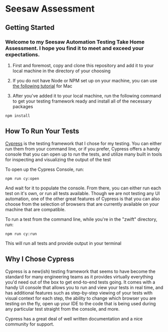 # Seesaw Assessment

## Getting Started

### Welcome to my Seesaw Automation Testing Take Home Assessment.  I hope you find it to meet and exceed your expectations.


1. First and foremost, copy and clone this repository and add it to your local machine in the directory of your choosing

2. If you do not have Node or NPM set up on your machine, you can use [the following tutorial](https://blog.teamtreehouse.com/install-node-js-npm-mac) for Mac

2. After you've added it to your local machine, run the following command to get your testing framework ready and install all of the necessary packages
```
npm install
``` 

## How To Run Your Tests

[Cypress](https://docs.cypress.io/guides/overview/why-cypress) is the testing framework that I chose for my testing. You can either run them from your command line, or if you prefer, Cypress offers a handy console that you can open up to run the tests, and utilize many built in tools for inspecting and visualizing the output of the test

To open up the Cypress Console, run: 
```
npm run cy:open
```
	
And wait for it to populate the console.  From there, you can either run each test on it's own, or run all tests available.  Though we are not testing any UI automation, one of the other great features of Cypress is that you can also choose from the selection of browsers that are currently available on your machine that are compatible.

To run a test from the command line, while you're in the "zwift" directory, run:
```
npm run cy:run
```
This will run all tests and provide output in your terminal


## Why I Chose Cypress

Cypress is a new(ish) testing framework that seems to have become the standard for many engineering teams as it provides virtually everything you'd need out of the box to get end-to-end tests going.  It comes with a handy UI console that allows you to run and view your tests in real time, and has additional features such as step-by-step viewing of your tests with visual context for each step, the ability to change which browser you are testing on the fly, open up your IDE to the code that is being used during any particular test straight from the console, and more.

Cypress has a great deal of well written documentation and a nice community for support.
